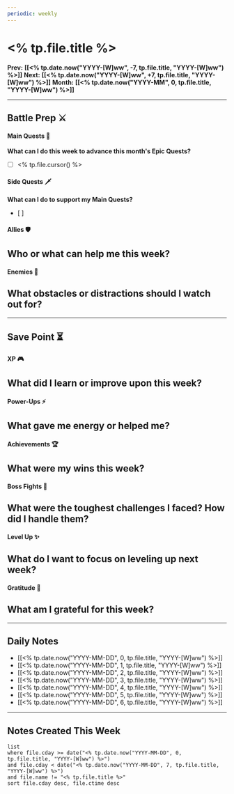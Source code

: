 ```yaml
---
periodic: weekly
---
```

# <% tp.file.title %>

**Prev:** **[[<% tp.date.now("YYYY-[W]ww", -7, tp.file.title, "YYYY-[W]ww") %>]]**
**Next:** **[[<% tp.date.now("YYYY-[W]ww", +7, tp.file.title, "YYYY-[W]ww") %>]]**
**Month:** **[[<% tp.date.now("YYYY-MM", 0, tp.file.title, "YYYY-[W]ww") %>]]**

___
## Battle Prep ⚔️
#### Main Quests 🏹
**What can I do this week to advance this month's Epic Quests?**
- [ ] <% tp.file.cursor() %>
#### Side Quests 🗡️
**What can I do to support my Main Quests?**
- [ ] 
#### Allies 🛡️
 **Who or what can help me this week?**  
- 
#### Enemies 👹
**What obstacles or distractions should I watch out for?**  
- 

---
## Save Point ⏳ 
#### XP 🎮
**What did I learn or improve upon this week?**  
- 
#### Power-Ups ⚡
**What gave me energy or helped me?**  
- 
#### Achievements 🏆
**What were my wins this week?**  
- 
#### Boss Fights 🐉
**What were the toughest challenges I faced? How did I handle them?**  
- 
#### Level Up ✨
**What do I want to focus on leveling up next week?**
- 
#### Gratitude 💖
**What am I grateful for this week?**  
- 

___
## Daily Notes
- [[<% tp.date.now("YYYY-MM-DD", 0, tp.file.title, "YYYY-[W]ww") %>]]
- [[<% tp.date.now("YYYY-MM-DD", 1, tp.file.title, "YYYY-[W]ww") %>]]
- [[<% tp.date.now("YYYY-MM-DD", 2, tp.file.title, "YYYY-[W]ww") %>]]
- [[<% tp.date.now("YYYY-MM-DD", 3, tp.file.title, "YYYY-[W]ww") %>]]
- [[<% tp.date.now("YYYY-MM-DD", 4, tp.file.title, "YYYY-[W]ww") %>]]
- [[<% tp.date.now("YYYY-MM-DD", 5, tp.file.title, "YYYY-[W]ww") %>]]
- [[<% tp.date.now("YYYY-MM-DD", 6, tp.file.title, "YYYY-[W]ww") %>]]

---
## Notes Created This Week
```dataview
list 
where file.cday >= date("<% tp.date.now("YYYY-MM-DD", 0, tp.file.title, "YYYY-[W]ww") %>") 
and file.cday < date("<% tp.date.now("YYYY-MM-DD", 7, tp.file.title, "YYYY-[W]ww") %>") 
and file.name != "<% tp.file.title %>"
sort file.cday desc, file.ctime desc
```
